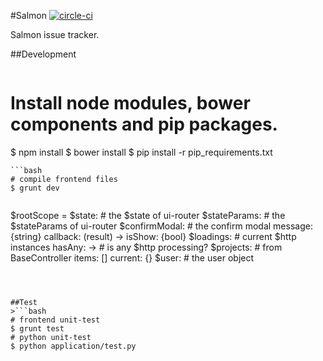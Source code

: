 #Salmon [![circle-ci](https://circleci.com/gh/kelp404/Salmon/tree/master.png?circle-token=21752831e8ea62092d9f0e713154cab11086daf7)](https://circleci.com/gh/kelp404/Salmon/tree/master)

Salmon issue tracker.



##Development
>```bash
# Install node modules, bower components and pip packages.
$ npm install
$ bower install
$ pip install -r pip_requirements.txt
```
```bash
# compile frontend files
$ grunt dev
```

>```coffee
$rootScope =
    $state:
        # the $state of ui-router
    $stateParams:
        # the $stateParams of ui-router
    $confirmModal:
        # the confirm modal
        message: {string}
        callback: (result) ->
        isShow: {bool}
    $loadings:
        # current $http instances
        hasAny: -> # is any $http processing?
    $projects:
        # from BaseController
        items: []
        current: {}
    $user:
        # the user object
```



##Test
>```bash
# frontend unit-test
$ grunt test
# python unit-test
$ python application/test.py
```

